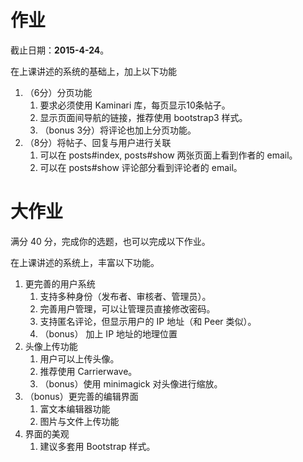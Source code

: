 # 作业

截止日期：**2015-4-24**。

在上课讲述的系统的基础上，加上以下功能

1. （6分）分页功能
    1. 要求必须使用 Kaminari 库，每页显示10条帖子。
    2. 显示页面间导航的链接，推荐使用 bootstrap3 样式。
    3. （bonus 3分）将评论也加上分页功能。
2. （8分）将帖子、回复与用户进行关联
    1. 可以在 posts#index, posts#show 两张页面上看到作者的 email。
    2. 可以在 posts#show 评论部分看到评论者的 email。

# 大作业

满分 40 分，完成你的选题，也可以完成以下作业。

在上课讲述的系统上，丰富以下功能。

1. 更完善的用户系统
    1. 支持多种身份（发布者、审核者、管理员）。
    2. 完善用户管理，可以让管理员直接修改密码。
    3. 支持匿名评论，但显示用户的 IP 地址（和 Peer 类似）。
    4. （bonus） 加上 IP 地址的地理位置
2. 头像上传功能
    1. 用户可以上传头像。
    2. 推荐使用 Carrierwave。
    3. （bonus）使用 minimagick 对头像进行缩放。
3. （bonus）更完善的编辑界面
    1. 富文本编辑器功能
    2. 图片与文件上传功能
4. 界面的美观
    1. 建议多套用 Bootstrap 样式。

